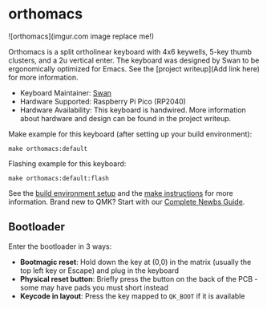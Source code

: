 # orthomacs

![orthomacs](imgur.com image replace me!)

Orthomacs is a split ortholinear keyboard with 4x6 keywells, 5-key thumb clusters, and a 2u vertical enter. The keyboard was designed by Swan to be ergonomically optimized for Emacs. See the [project writeup](Add link here) for more information.

* Keyboard Maintainer: [Swan](https://github.com/pitworker)
* Hardware Supported: Raspberry Pi Pico (RP2040)
* Hardware Availability: This keyboard is handwired. More information about hardware and design can be found in the project writeup.

Make example for this keyboard (after setting up your build environment):

    make orthomacs:default

Flashing example for this keyboard:

    make orthomacs:default:flash

See the [build environment setup](https://docs.qmk.fm/#/getting_started_build_tools) and the [make instructions](https://docs.qmk.fm/#/getting_started_make_guide) for more information. Brand new to QMK? Start with our [Complete Newbs Guide](https://docs.qmk.fm/#/newbs).

## Bootloader

Enter the bootloader in 3 ways:

* **Bootmagic reset**: Hold down the key at (0,0) in the matrix (usually the top left key or Escape) and plug in the keyboard
* **Physical reset button**: Briefly press the button on the back of the PCB - some may have pads you must short instead
* **Keycode in layout**: Press the key mapped to `QK_BOOT` if it is available
